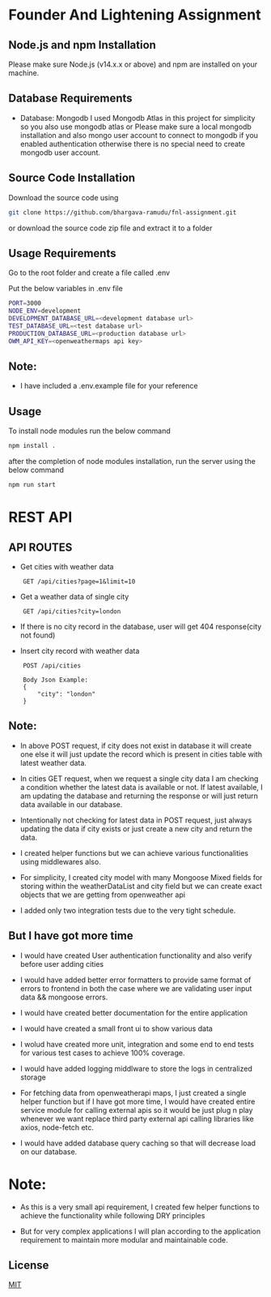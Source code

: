 # Founder And Lightening Assignment

## Node.js and npm Installation

Please make sure Node.js (v14.x.x or above) and npm are installed on your machine.

## Database Requirements

- Database: Mongodb
  I used Mongodb Atlas in this project for simplicity so you also use mongodb atlas or Please make sure a local mongodb installation and also mongo user account to connect to mongodb if you enabled authentication otherwise there is no special need to create mongodb user account.

## Source Code Installation

Download the source code using

```bash
git clone https://github.com/bhargava-ramudu/fnl-assignment.git
```

or download the source code zip file and extract it to a folder

## Usage Requirements

Go to the root folder and create a file called .env

Put the below variables in .env file

```bash
PORT=3000
NODE_ENV=development
DEVELOPMENT_DATABASE_URL=<development database url>
TEST_DATABASE_URL=<test database url>
PRODUCTION_DATABASE_URL=<production database url>
OWM_API_KEY=<openweathermaps api key>
```

## Note:

- I have included a .env.example file for your reference

## Usage

To install node modules run the below command

```bash
npm install .
```

after the completion of node modules installation, run the server using the below command

```bash
npm run start
```

# REST API

## API ROUTES

- Get cities with weather data

```
    GET /api/cities?page=1&limit=10
```

- Get a weather data of single city

```
    GET /api/cities?city=london
```

- If there is no city record in the database, user will get 404 response(city not found)

- Insert city record with weather data

```
    POST /api/cities

    Body Json Example:
    {
        "city": "london"
    }

```

## Note:

- In above POST request, if city does not exist in database it will create one else it will just update the record which is present in cities table with latest weather data.

- In cities GET request, when we request a single city data I am checking a condition whether the latest data is available or not. If latest available, I am updating the database and returning the response or will just return data available in our database.

- Intentionally not checking for latest data in POST request, just always updating the data if city exists or just create a new city and return the data.

- I created helper functions but we can achieve various functionalities using middlewares also.

- For simplicity, I created city model with many Mongoose Mixed fields for storing within the weatherDataList and city field but we can create exact objects that we are getting from openweather api

- I added only two integration tests due to the very tight schedule.

## But I have got more time

- I would have created User authentication functionality and also verify before user adding cities

- I would have added better error formatters to provide same format of errors to frontend in both the case where we are validating user input data && mongoose errors.

- I would have created better documentation for the entire application

- I would have created a small front ui to show various data

- I wolud have created more unit, integration and some end to end tests for various test cases to achieve 100% coverage.

- I would have added logging middlware to store the logs in centralized storage

- For fetching data from openweatherapi maps, I just created a single helper function but if I have got more time, I would have created entire service module for calling external apis so it would be just plug n play whenever we want replace third party external api calling libraries like axios, node-fetch etc.

- I would have added database query caching so that will decrease load on our database.

# Note:

- As this is a very small api requirement, I created few helper functions to achieve the functionality while following DRY principles

- But for very complex applications I will plan according to the application requirement to maintain more modular and maintainable code.

## License

[MIT](https://choosealicense.com/licenses/mit/)

